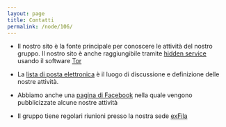 ```yaml
---
layout: page
title: Contatti
permalink: /node/106/
---
```


* Il nostro sito è la fonte principale per conoscere le attività del nostro gruppo.
Il nostro sito è anche raggiungibile tramite [hidden service](http://nwyv26hysdlju424.onion/) usando il software [Tor](https://www.torproject.org)

* La [lista di posta elettronica](http://ml.ninux.org/mailman/listinfo/firenze) è il luogo di discussione e definizione delle nostre attività.

* Abbiamo anche una [pagina di Facebook](https://www.facebook.com/ninuxfirenze) nella quale vengono pubblicizzate alcune nostre attività
* Il gruppo tiene regolari riunioni presso la nostra sede [exFila](http://www.exfila.it)
